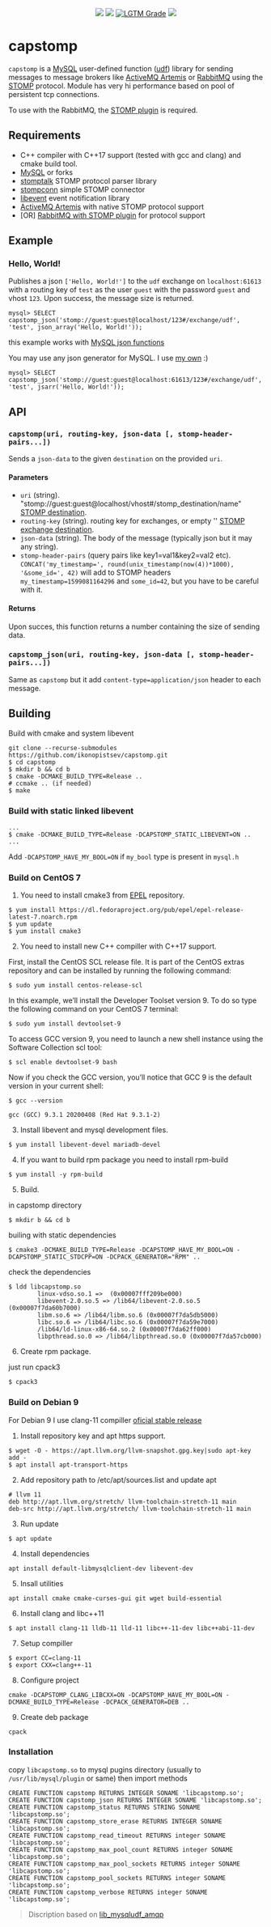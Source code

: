 <p align="center">
  <a href="https://github.com/ikonopistsev/capstomp/releases"><img src="https://img.shields.io/github/release/ikonopistsev/capstomp.svg?style=for-the-badge" /></a>
  <a href="https://github.com/ikonopistsev/capstomp/actions?query=workflow%3Alinux>"><img src="https://img.shields.io/github/workflow/status/ikonopistsev/capstomp/linux?label=linux&style=for-the-badge" /></a>
  <a href=><img alt="LGTM Grade" src="https://img.shields.io/lgtm/grade/cpp/github/ikonopistsev/capstomp?style=for-the-badge" /></a>
  <a href="https://github.com/ikonopistsev/capstomp/blob/master/LICENSE"><img src="https://img.shields.io/github/license/ikonopistsev/capstomp?style=for-the-badge" /></a>
</p>

# capstomp

`capstomp` is a [MySQL](https://en.wikipedia.org/wiki/MySQL) user-defined function ([udf](https://dev.mysql.com/doc/extending-mysql/8.0/en/adding-functions.html)) library for sending messages to message brokers like [ActiveMQ Artemis](https://activemq.apache.org/components/artemis/) or [RabbitMQ](https://en.wikipedia.org/wiki/RabbitMQ) using the [STOMP](https://en.wikipedia.org/wiki/Streaming_Text_Oriented_Messaging_Protocol) protocol. Module has very hi performance based on pool of persistent tcp connections.

To use with the RabbitMQ, the [STOMP plugin](https://www.rabbitmq.com/stomp.html) is required.

## Requirements

* C++ compiler with C++17 support (tested with gcc and clang) and cmake build tool.
* [MySQL](http://www.mysql.com/) or forks
* [stomptalk](https://github.com/ikonopistsev/stomptalk) STOMP protocol parser library
* [stompconn](https://github.com/ikonopistsev/stompconn) simple STOMP connector
* [libevent](https://github.com/libevent/libevent) event notification library
* [ActiveMQ Artemis](http://activemq.apache.org/components/artemis/) with native STOMP protocol support
* [OR] [RabbitMQ with STOMP plugin](https://www.rabbitmq.com/stomp.html) for protocol support

## Example

### Hello, World!

Publishes a json `['Hello, World!']` to the `udf` exchange on `localhost:61613` with a routing key of `test` as the user `guest` with the password `guest` and vhost `123`. Upon success, the message size is returned.
```
mysql> SELECT capstomp_json('stomp://guest:guest@localhost/123#/exchange/udf', 'test', json_array('Hello, World!'));
```
this example works with [MySQL json functions](https://dev.mysql.com/doc/refman/8.0/en/json-functions.html)

You may use any json generator for MySQL. I use [my own](https://github.com/ikonopistsev/capjs) :)
```
mysql> SELECT capstomp_json('stomp://guest:guest@localhost:61613/123#/exchange/udf', 'test', jsarr('Hello, World!'));
```

## API

### `capstomp(uri, routing-key, json-data [, stomp-header-pairs...])`

Sends a `json-data` to the given `destination` on the provided `uri`.

#### Parameters

* `uri` (string). "stomp://guest:guest@localhost/vhost#/stomp_destination/name" [STOMP destination](https://www.rabbitmq.com/stomp.html#d).
* `routing-key` (string). routing key for exchanges, or empty '' [STOMP exchange destination](https://www.rabbitmq.com/stomp.html#d.ed).
* `json-data` (string). The body of the message (typically json but it may any string).
* `stomp-header-pairs` (query pairs like key1=val1&key2=val2 etc). `CONCAT('my_timestamp=', round(unix_timestamp(now(4))*1000), '&some_id=', 42)` will add to STOMP headers `my_timestamp=1599081164296` and `some_id=42`, but you have to be careful with it.

#### Returns

Upon succes, this function returns a number containing the size of sending data.

### `capstomp_json(uri, routing-key, json-data [, stomp-header-pairs...])`

Same as `capstomp` but it add `content-type=application/json` header to each message.

## Building

Build with cmake and system libevent

```
git clone --recurse-submodules https://github.com/ikonopistsev/capstomp.git
$ cd capstomp
$ mkdir b && cd b
$ cmake -DCMAKE_BUILD_TYPE=Release ..
# ccmake .. (if needed)
$ make
```

### Build with static linked libevent

```
...
$ cmake -DCMAKE_BUILD_TYPE=Release -DCAPSTOMP_STATIC_LIBEVENT=ON ..
...
```

Add `-DCAPSTOMP_HAVE_MY_BOOL=ON` if `my_bool` type is present in `mysql.h`

### Build on CentOS 7

1. You need to install cmake3 from [EPEL](https://fedoraproject.org/wiki/EPEL) repository.

```
$ yum install https://dl.fedoraproject.org/pub/epel/epel-release-latest-7.noarch.rpm
$ yum update
$ yum install cmake3
```

2. You need to install new C++ compiller with C++17 support.

First, install the CentOS SCL release file. It is part of the CentOS extras repository and can be installed by running the following command:

```
$ sudo yum install centos-release-scl
```

In this example, we’ll install the Developer Toolset version 9. To do so type the following command on your CentOS 7 terminal:

```
$ sudo yum install devtoolset-9
```

To access GCC version 9, you need to launch a new shell instance using the Software Collection scl tool:

```
$ scl enable devtoolset-9 bash
```

Now if you check the GCC version, you’ll notice that GCC 9 is the default version in your current shell:

```
$ gcc --version

gcc (GCC) 9.3.1 20200408 (Red Hat 9.3.1-2)
```

3. Install libevent and mysql development files.

```
$ yum install libevent-devel mariadb-devel
```

4. If you want to build rpm package you need to install rpm-build

```
$ yum install -y rpm-build
```

5. Build.

in capstomp directory 

```
$ mkdir b && cd b
```

builing with static dependencies

```
$ cmake3 -DCMAKE_BUILD_TYPE=Release -DCAPSTOMP_HAVE_MY_BOOL=ON -DCAPSTOMP_STATIC_STDCPP=ON -DCPACK_GENERATOR="RPM" ..
```

check the dependencies

```
$ ldd libcapstomp.so 
        linux-vdso.so.1 =>  (0x00007fff209be000)
        libevent-2.0.so.5 => /lib64/libevent-2.0.so.5 (0x00007f7da60b7000)
        libm.so.6 => /lib64/libm.so.6 (0x00007f7da5db5000)
        libc.so.6 => /lib64/libc.so.6 (0x00007f7da59e7000)
        /lib64/ld-linux-x86-64.so.2 (0x00007f7da62ff000)
        libpthread.so.0 => /lib64/libpthread.so.0 (0x00007f7da57cb000)
```

6. Create rpm package.

just run cpack3

```
$ cpack3
```

### Build on Debian 9

For Debian 9 I use clang-11 compiller [oficial stable release](https://apt.llvm.org/)

1. Install repository key and apt https support.

```
$ wget -O - https://apt.llvm.org/llvm-snapshot.gpg.key|sudo apt-key add -
$ apt install apt-transport-https
```

2. Add repository path to /etc/apt/sources.list and update apt

```
# llvm 11 
deb http://apt.llvm.org/stretch/ llvm-toolchain-stretch-11 main
deb-src http://apt.llvm.org/stretch/ llvm-toolchain-stretch-11 main
```

3. Run update

```
$ apt update
```

4. Install dependencies

```
apt install default-libmysqlclient-dev libevent-dev
```

5. Insall utilities

```
apt install cmake cmake-curses-gui git wget build-essential
```

6. Install clang and libc++11

```
$ apt install clang-11 lldb-11 lld-11 libc++-11-dev libc++abi-11-dev
```

7. Setup compiller

```
$ export CC=clang-11
$ export CXX=clang++-11
```

8. Configure project

```
cmake -DCAPSTOMP_CLANG_LIBCXX=ON -DCAPSTOMP_HAVE_MY_BOOL=ON -DCMAKE_BUILD_TYPE=Release -DCPACK_GENERATOR=DEB ..
```

9. Create deb package

```
cpack
```

### Installation 

copy `libcapstomp.so` to mysql pugins directory (usually to `/usr/lib/mysql/plugin` or same) then import methods

```
CREATE FUNCTION capstomp RETURNS INTEGER SONAME 'libcapstomp.so';
CREATE FUNCTION capstomp_json RETURNS INTEGER SONAME 'libcapstomp.so';
CREATE FUNCTION capstomp_status RETURNS STRING SONAME 'libcapstomp.so';
CREATE FUNCTION capstomp_store_erase RETURNS INTEGER SONAME 'libcapstomp.so';
CREATE FUNCTION capstomp_read_timeout RETURNS integer SONAME 'libcapstomp.so';
CREATE FUNCTION capstomp_max_pool_count RETURNS integer SONAME 'libcapstomp.so';
CREATE FUNCTION capstomp_max_pool_sockets RETURNS integer SONAME 'libcapstomp.so';
CREATE FUNCTION capstomp_pool_sockets RETURNS integer SONAME 'libcapstomp.so';
CREATE FUNCTION capstomp_verbose RETURNS integer SONAME 'libcapstomp.so';
```

> Discription based on [lib_mysqludf_amqp](https://github.com/ssimicro/lib_mysqludf_amqp)

